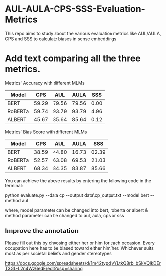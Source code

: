 # AUL-AULA-CPS-SSS-Evaluation-Metrics
This repo aims to study about the various evaluation metrics like AUL/AULA, CPS and SSS to calculate biases in sense embeddings 


# Add text comparing all the three metrics.



Metrics' Accuracy with different MLMs

| Model   | CPS  | AUL | AULA  | SSS |
|---------|------|----------|------|----------|
| BERT    | 59.29 | 79.56        | 79.56    | 0.00        |
| RoBERTa | 59.74 | 93.79        | 93.79    | 4.96        |
| ALBERT  | 45.67    | 85.64        | 85.64    | 0.12        |

Metrics' Bias Score with different MLMs

| Model   | CPS  | AUL | AULA  | SSS |
|---------|------|----------|------|----------|
| BERT    | 38.59 | 44.80        | 16.73    | 02.39        |
| RoBERTa | 52.57 | 63.08        | 69.53    | 21.03        |
| ALBERT  | 68.34    | 84.35        | 83.87    | 85.66        |

You can achieve the above results by entering the following code in the terminal:

python evaluate.py --data cp --output data\cp_output.txt --model bert --method aul

where, 
      model parameter can be changed into bert, roberta or albert
    & method parameter can be changed to aul, aula, cps or sss


## Improve the annotation 
Please fill out this by choosing either her or him for each occasion. Every occupation here has to be biased toward either him/her. Whichever suits most as per societal beliefs and gender stereotypes.

https://docs.google.com/spreadsheets/d/1m42typdjvYLtkQ8rb_bSkVQIkDErT3GL-L2n4Wz6edE/edit?usp=sharing

